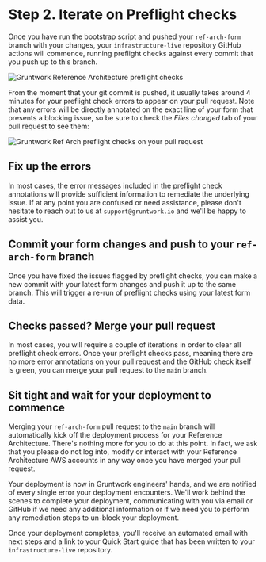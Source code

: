 # Step 2. Iterate on Preflight checks 

Once you have run the bootstrap script and pushed your `ref-arch-form` branch with your changes, your `infrastructure-live` repository GitHub actions will commence, running 
preflight checks against every commit that you push up to this branch. 

![Gruntwork Reference Architecture preflight checks](/img/preflight1.png)

From the moment that your git commit is pushed, it usually takes around 4 minutes for your preflight check errors to appear on your pull request. Note that any errors will be 
directly annotated on the exact line of your form that presents a blocking issue, so be sure to check the *Files changed* tab of your pull request to see them:

![Gruntwork Ref Arch preflight checks on your pull request](/img/preflight-error-on-pr.png)

## Fix up the errors 

In most cases, the error messages included in the preflight check annotations will provide sufficient information to remediate the underlying issue. If at any point you are confused or 
need assistance, please don't hesitate to reach out to us at `support@gruntwork.io` and we'll be happy to assist you. 

## Commit your form changes and push to your `ref-arch-form` branch

Once you have fixed the issues flagged by preflight checks, you can make a new commit with your latest form changes and push it up to the same branch. This will trigger a re-run of preflight
checks using your latest form data. 

## Checks passed? Merge your pull request

In most cases, you will require a couple of iterations in order to clear all preflight check errors. Once your preflight checks pass, meaning there are no more error annotations on your pull request 
and the GitHub check itself is green, you can merge your pull request to the `main` branch. 

## Sit tight and wait for your deployment to commence

Merging your `ref-arch-form` pull request to the `main` branch will automatically kick off the deployment process for your Reference Architecture. There's nothing more for you to do at this point. In fact, we ask 
that you please do not log into, modify or interact with your Reference Architecture AWS accounts in any way once you have merged your pull request. 

Your deployment is now in Gruntwork engineers' hands, and we are notified of every single error your deployment encounters. We'll work behind the scenes to complete your deployment, communicating with you via email or GitHub if we need 
any additional information or if we need you to perform any remediation steps to un-block your deployment. 

Once your deployment completes, you'll receive an automated email with next steps and a link to your Quick Start guide that has been written to your `infrastructure-live` repository. 


<!-- ##DOCS-SOURCER-START
{
  "sourcePlugin": "local-copier",
  "hash": "a6ac2a4fa55edfa4b33eefe8293c8923"
}
##DOCS-SOURCER-END -->
